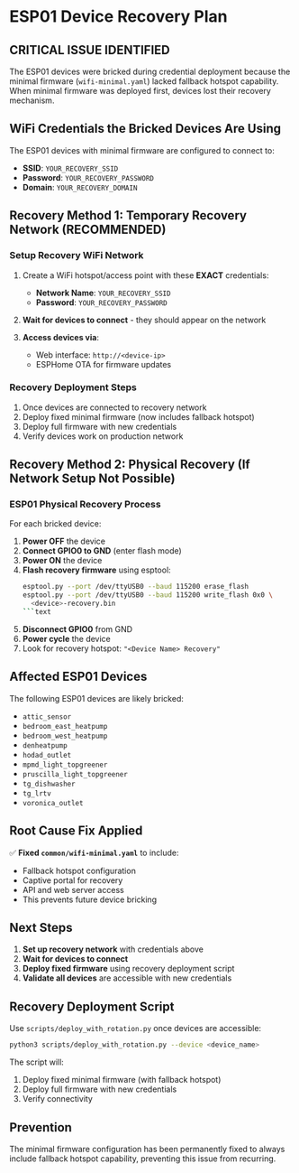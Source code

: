 # ESP01 Device Recovery Plan

## CRITICAL ISSUE IDENTIFIED

The ESP01 devices were bricked during credential deployment because the minimal
firmware (`wifi-minimal.yaml`) lacked fallback hotspot capability. When minimal
firmware was deployed first, devices lost their recovery mechanism.

## WiFi Credentials the Bricked Devices Are Using

The ESP01 devices with minimal firmware are configured to connect to:

- **SSID**: `YOUR_RECOVERY_SSID`
- **Password**: `YOUR_RECOVERY_PASSWORD`
- **Domain**: `YOUR_RECOVERY_DOMAIN`

## Recovery Method 1: Temporary Recovery Network (RECOMMENDED)

### Setup Recovery WiFi Network

1. Create a WiFi hotspot/access point with these **EXACT** credentials:
   - **Network Name**: `YOUR_RECOVERY_SSID`
   - **Password**: `YOUR_RECOVERY_PASSWORD`

2. **Wait for devices to connect** - they should appear on the network

3. **Access devices via**:
   - Web interface: `http://<device-ip>`
   - ESPHome OTA for firmware updates

### Recovery Deployment Steps

1. Once devices are connected to recovery network
2. Deploy fixed minimal firmware (now includes fallback hotspot)
3. Deploy full firmware with new credentials
4. Verify devices work on production network

## Recovery Method 2: Physical Recovery (If Network Setup Not Possible)

### ESP01 Physical Recovery Process

For each bricked device:

1. **Power OFF** the device
2. **Connect GPIO0 to GND** (enter flash mode)
3. **Power ON** the device
4. **Flash recovery firmware** using esptool:
   ```bash
   esptool.py --port /dev/ttyUSB0 --baud 115200 erase_flash
   esptool.py --port /dev/ttyUSB0 --baud 115200 write_flash 0x0 \
     <device>-recovery.bin
   ```text
5. **Disconnect GPIO0** from GND
6. **Power cycle** the device
7. Look for recovery hotspot: `"<Device Name> Recovery"`

## Affected ESP01 Devices

The following ESP01 devices are likely bricked:
- `attic_sensor`
- `bedroom_east_heatpump`
- `bedroom_west_heatpump`
- `denheatpump`
- `hodad_outlet`
- `mpmd_light_topgreener`
- `pruscilla_light_topgreener`
- `tg_dishwasher`
- `tg_lrtv`
- `voronica_outlet`

## Root Cause Fix Applied

✅ **Fixed `common/wifi-minimal.yaml`** to include:
- Fallback hotspot configuration
- Captive portal for recovery
- API and web server access
- This prevents future device bricking

## Next Steps

1. **Set up recovery network** with credentials above
2. **Wait for devices to connect**
3. **Deploy fixed firmware** using recovery deployment script
4. **Validate all devices** are accessible with new credentials

## Recovery Deployment Script

Use `scripts/deploy_with_rotation.py` once devices are accessible:
```bash
python3 scripts/deploy_with_rotation.py --device <device_name>
```

The script will:
1. Deploy fixed minimal firmware (with fallback hotspot)
2. Deploy full firmware with new credentials
3. Verify connectivity

## Prevention

The minimal firmware configuration has been permanently fixed to always include
fallback hotspot capability, preventing this issue from recurring.
